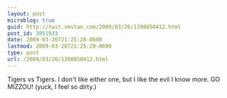 ```yaml
---
layout: post
microblog: true
guid: http://twit.vmstan.com/2009/03/26/1398850412.html
post_id: 3051933
date: 2009-03-26T21:25:28-0600
lastmod: 2009-03-26T21:25:28-0600
type: post
url: /2009/03/26/1398850412.html
---
```

Tigers vs Tigers. I don't like either one, but I like the evil I know more. GO MIZZOU! (yuck, I feel so dirty.)
